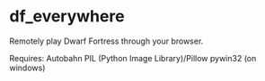 df_everywhere
=============

Remotely play Dwarf Fortress through your browser.


Requires:
Autobahn
PIL (Python Image Library)/Pillow
pywin32 (on windows)